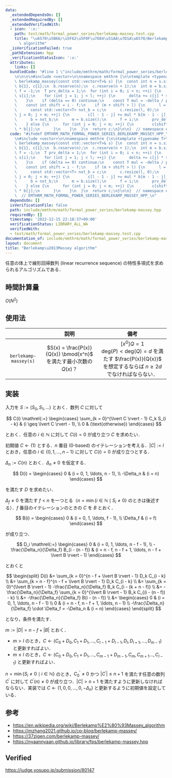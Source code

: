 ```yaml
---
data:
  _extendedDependsOn: []
  _extendedRequiredBy: []
  _extendedVerifiedWith:
  - icon: ':x:'
    path: test/math/formal_power_series/berlekamp-massey.test.cpp
    title: "\u6570\u5B66/\u5F62\u5F0F\u7684\u51AA\u7D1A\u6570/Berlekamp\u2013Massey\
      \ algorithm"
  _isVerificationFailed: true
  _pathExtension: hpp
  _verificationStatusIcon: ':x:'
  attributes:
    links: []
  bundledCode: "#line 1 \"include/emthrm/math/formal_power_series/berlekamp-massey.hpp\"\
    \n\n\n\n#include <vector>\n\nnamespace emthrm {\n\ntemplate <typename T>\nstd::vector<T>\
    \ berlekamp_massey(const std::vector<T>& s) {\n  const int n = s.size();\n  std::vector<T>\
    \ b{1}, c{1};\n  b.reserve(n);\n  c.reserve(n + 1);\n  int m = b.size(), l = c.size(),\
    \ f = -1;\n  T prv_delta = 1;\n  for (int i = 0; i < n; ++i) {\n    T delta =\
    \ s[i];\n    for (int j = 1; j < l; ++j) {\n      delta += c[j] * s[i - j];\n\
    \    }\n    if (delta == 0) continue;\n    const T mul = -delta / prv_delta;\n\
    \    const int shift = i - f;\n    if (m + shift > l) {\n      l = m + shift;\n\
    \      const std::vector<T> nxt_b = c;\n      c.resize(l, 0);\n      for (int\
    \ j = 0; j < m; ++j) {\n        c[l - 1 - j] += mul * b[m - 1 - j];\n      }\n\
    \      b = nxt_b;\n      m = b.size();\n      f = i;\n      prv_delta = delta;\n\
    \    } else {\n      for (int j = 0; j < m; ++j) {\n        c[shift + j] += mul\
    \ * b[j];\n      }\n    }\n  }\n  return c;\n}\n\n}  // namespace emthrm\n\n\n"
  code: "#ifndef EMTHRM_MATH_FORMAL_POWER_SERIES_BERLEKAMP_MASSEY_HPP_\n#define EMTHRM_MATH_FORMAL_POWER_SERIES_BERLEKAMP_MASSEY_HPP_\n\
    \n#include <vector>\n\nnamespace emthrm {\n\ntemplate <typename T>\nstd::vector<T>\
    \ berlekamp_massey(const std::vector<T>& s) {\n  const int n = s.size();\n  std::vector<T>\
    \ b{1}, c{1};\n  b.reserve(n);\n  c.reserve(n + 1);\n  int m = b.size(), l = c.size(),\
    \ f = -1;\n  T prv_delta = 1;\n  for (int i = 0; i < n; ++i) {\n    T delta =\
    \ s[i];\n    for (int j = 1; j < l; ++j) {\n      delta += c[j] * s[i - j];\n\
    \    }\n    if (delta == 0) continue;\n    const T mul = -delta / prv_delta;\n\
    \    const int shift = i - f;\n    if (m + shift > l) {\n      l = m + shift;\n\
    \      const std::vector<T> nxt_b = c;\n      c.resize(l, 0);\n      for (int\
    \ j = 0; j < m; ++j) {\n        c[l - 1 - j] += mul * b[m - 1 - j];\n      }\n\
    \      b = nxt_b;\n      m = b.size();\n      f = i;\n      prv_delta = delta;\n\
    \    } else {\n      for (int j = 0; j < m; ++j) {\n        c[shift + j] += mul\
    \ * b[j];\n      }\n    }\n  }\n  return c;\n}\n\n}  // namespace emthrm\n\n#endif\
    \  // EMTHRM_MATH_FORMAL_POWER_SERIES_BERLEKAMP_MASSEY_HPP_\n"
  dependsOn: []
  isVerificationFile: false
  path: include/emthrm/math/formal_power_series/berlekamp-massey.hpp
  requiredBy: []
  timestamp: '2022-12-15 22:18:37+09:00'
  verificationStatus: LIBRARY_ALL_WA
  verifiedWith:
  - test/math/formal_power_series/berlekamp-massey.test.cpp
documentation_of: include/emthrm/math/formal_power_series/berlekamp-massey.hpp
layout: document
title: "Berlekamp\u2013Massey algorithm"
---
```


任意の体上で線形回帰数列 (linear recurrence sequence) の特性多項式を求められるアルゴリズムである．


## 時間計算量

$O(N^2)$


## 使用法

||説明|備考|
|:--:|:--:|:--:|
|`berlekamp-massey(s)`|$S(x) = \frac{P(x)}{Q(x)} \bmod{x^n}$ を満たす最小次数の $Q(x)$？|${\lbrack x^0 \rbrack}Q = 1$<br>$\mathrm{deg}(P) < \mathrm{deg}(Q) = d$ を満たす $\frac{P(x)}{Q(x)}$ を想定するならば $n \geq 2d$ でなければならない．|


## 実装

入力を $S \mathrel{:=} (S_0, S_1, \ldots)$ とおく．数列 $C$ に対して

$$
  C(i) \mathrel{:=}
  \begin{cases}
    \sum_{k = 0}^{\lvert C \rvert - 1} C_k S_{i - k} & (i \geq \lvert C \rvert - 1), \\
    0 & (\text{otherwise})
  \end{cases}
$$

とおく．任意の $i \in \mathbb{N}$ に対して $C(i) = 0$ が成り立つ $C$ を求めたい．

初期値 $C \gets (1)$ とする．$n$ 番目 (0-based) のイテレーションを考える．$\lvert C \rvert \mathrel{:=} l$ とおき，任意の $i \in \lbrace 0, 1, \ldots, n - 1 \rbrace$ に対して $C(i) = 0$ が成り立つとする．

$\Delta_n \mathrel{:=} C(n)$ とおく．$\Delta_n \neq 0$ を仮定する．

$$
  D(i) =
  \begin{cases}
    0 & (i = 0, 1, \ldots, n - 1), \\
    -\Delta_n & (i = n)
  \end{cases}
$$

を満たす $D$ を求めたい．

$\Delta_f \neq 0$ を満たす $f < n$ を一つとる（$n = \min \lbrace i \in \mathbb{N} \mid S_i \neq 0 \rbrace$ のときは後述する）．$f$ 番目のイテレーションのときの $C$ を $B$ とおく．

$$
  B(i) =
  \begin{cases}
    0 & (i = 0, 1, \ldots, f - 1), \\
    \Delta_f & (i = f)
  \end{cases}
$$

が成り立つ．

$$
  D_i \mathrel{:=}
  \begin{cases}
    0 & (i = 0, 1, \ldots, n - f - 1), \\
    -\frac{\Delta_n}{\Delta_f} B_{i - (n - f)} & (i = n - f, n - f + 1, \ldots, n - f + \lvert B \rvert - 1)
  \end{cases}
$$

とおくと

$$
  \begin{split}
    D(i)
    &= \sum_{k = 0}^{n - f + \lvert B \rvert - 1} D_k C_{i - k} \\
    &= \sum_{k = n - f}^{n - f + \lvert B \rvert - 1} D_k C_{i - k} \\
    &= \sum_{k = 0}^{\lvert B \rvert - 1} -\frac{\Delta_n}{\Delta_f} B_k C_{i - (k + n - f)} \\
    &= -\frac{\Delta_n}{\Delta_f} \sum_{k = 0}^{\lvert B \rvert - 1} B_k C_{(i - (n - f)) - k} \\
    &= -\frac{\Delta_n}{\Delta_f} B(i - (n - f)) \\
    &= \begin{cases}
         0 & (i = 0, 1, \ldots, n - f - 1) \\
         0 & (i = n - f, n - f + 1, \ldots, n - 1) \\
         -\frac{\Delta_n}{\Delta_f} \cdot \Delta_f = -\Delta_n & (i = n)
       \end{cases}
  \end{split}
$$

となり，条件を満たす．

$m \mathrel{:=} \lvert D \rvert = n - f + \lvert B \rvert$ とおく．
- $m > l$ のとき，$C \gets (C_0 + D_0, C_1 + D_1, \ldots, C_{l - 1} + D_{l - 1}, D_{l}, D_{l + 1}, \ldots, D_{m - 1})$ と更新すればよい．
- $m \leq l$ のとき，$C \gets (C_0 + D_0, C_1 + D_1, \ldots, C_{m - 1} + D_{m - 1}, C_m, C_{m + 1} \ldots, C_{l - 1})$ と更新すればよい．

$n = \min \lbrace S_i \neq 0 \mid i \in \mathbb{N} \rbrace$ のとき，$C^\prime_0 \neq 0$ かつ $\lvert C^\prime \rvert \leq n + 1$ を満たす任意の数列 $C^\prime$ に対して $C^\prime(n) \neq 0$ が成り立つ．$\lvert C \rvert > n + 1$ を満たすように更新しなければならない．実装では $C \gets (1, 0, 0, \ldots, 0, -\Delta_n)$ と更新するように初期値を設定している．


## 参考

- https://en.wikipedia.org/wiki/Berlekamp%E2%80%93Massey_algorithm
- https://mzhang2021.github.io/cp-blog/berlekamp-massey/
- https://37zigen.com/berlekamp-massey/
- https://nyaannyaan.github.io/library/fps/berlekamp-massey.hpp


## Verified

https://judge.yosupo.jp/submission/80147
